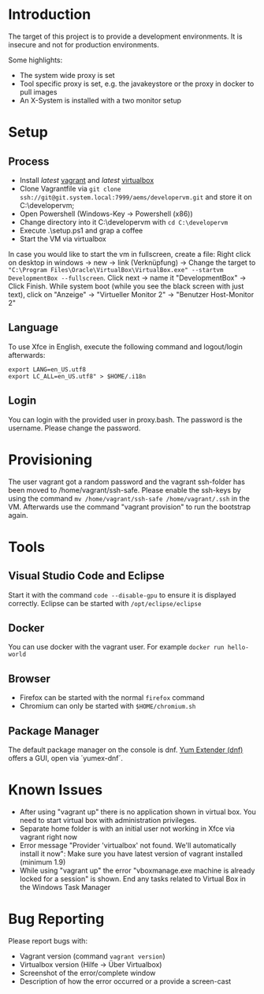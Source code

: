 # Introduction
The target of this project is to provide a development environments. It is insecure and not for production environments.

Some highlights:
* The system wide proxy is set
* Tool specific proxy is set, e.g. the javakeystore or the proxy in docker to pull images
* An X-System is installed with a two monitor setup

# Setup
## Process
* Install *latest* [vagrant](https://www.vagrantup.com/downloads.html) and *latest* [virtualbox](https://www.virtualbox.org/wiki/Downloads)
* Clone Vagrantfile via `git clone ssh://git@git.system.local:7999/aems/developervm.git` and store it on C:\developervm;
* Open Powershell (Windows-Key -> Powershell (x86))
* Change directory into it C:\developervm with `cd C:\developervm`
* Execute .\setup.ps1 and grap a coffee
* Start the VM via virtualbox

In case you would like to start the vm in fullscreen, create a file:
Right click on desktop in windows -> new -> link (Verknüpfung) -> Change the target to `"C:\Program Files\Oracle\VirtualBox\VirtualBox.exe" --startvm DevelopmentBox --fullscreen`. Click next -> name it "DevelopmentBox" -> Click Finish. While system boot (while you see the black screen with just text), click on "Anzeige" -> "Virtueller Monitor 2" -> "Benutzer Host-Monitor 2"

## Language
To use Xfce in English, execute the following command and logout/login afterwards:
```echo "export LANGUAGE=en_US.utf8
export LANG=en_US.utf8
export LC_ALL=en_US.utf8" > $HOME/.i18n
```

## Login
You can login with the provided user in proxy.bash. The password is the username. Please change the password.

# Provisioning
The user vagrant got a random password and the vagrant ssh-folder has been moved to /home/vagrant/ssh-safe. Please enable the ssh-keys by using the command `mv /home/vagrant/ssh-safe /home/vagrant/.ssh` in the VM.
Afterwards use the command "vagrant provision" to run the bootstrap again.

# Tools
## Visual Studio Code and Eclipse
Start it with the command `code --disable-gpu` to ensure it is displayed correctly. Eclipse can be started with `/opt/eclipse/eclipse`

## Docker
You can use docker with the vagrant user.
For example `docker run hello-world`

## Browser
* Firefox can be started with the normal `firefox` command
* Chromium can only be started with `$HOME/chromium.sh`

## Package Manager
The default package manager on the console is dnf. [Yum Extender (dnf)](http://www.yumex.dk/) offers a GUI, open via ´yumex-dnf´.

# Known Issues
* After using "vagrant up" there is no application shown in virtual box. You need to start virtual box with administration privileges.
* Separate home folder is with an initial user not working in Xfce via vagrant right now
* Error message "Provider 'virtualbox' not found. We'll automatically install it now": Make sure you have latest version of vagrant installed (minimum 1.9)
* While using "vagrant up" the error "vboxmanage.exe machine is already locked for a session" is shown. End any tasks related to Virtual Box in the Windows Task Manager

# Bug Reporting
Please report bugs with:
* Vagrant version (command `vagrant version`)
* Virtualbox version (Hilfe -> Über Virtualbox)
* Screenshot of the error/complete window
* Description of how the error occurred or a provide a screen-cast
